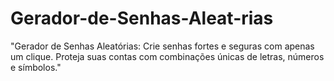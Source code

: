 # Gerador-de-Senhas-Aleat-rias
"Gerador de Senhas Aleatórias: Crie senhas fortes e seguras com apenas um clique. Proteja suas contas com combinações únicas de letras, números e símbolos."
